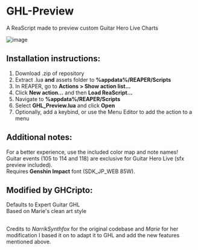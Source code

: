 # GHL-Preview
A ReaScript made to preview custom Guitar Hero Live Charts

![image](https://github.com/user-attachments/assets/68ef5858-0097-47b0-8273-292b98af507f)



## Installation instructions:
1. Download .zip of repository
2. Extract .lua **and** assets folder to **%appdata%/REAPER/Scripts**
3. In REAPER, go to **Actions > Show action list...**
4. Click **New action...** and then **Load ReaScript...**
5. Navigate to **%appdata%/REAPER/Scripts**
6. Select **GHL_Preview.lua** and click **Open**
7. Optionally, add a keybind, or use the Menu Editor to add the action to a menu

## Additional notes:
For a better experience, use the included color map and note names!  
Guitar events (105 to 114 and 118) are exclusive for Guitar Hero Live (sfx preview included).  
Requires **Genshin Impact** font (SDK_JP_WEB 85W).

## Modified by GHCripto:
Defaults to Expert Guitar GHL  
Based on Marie's clean art style

##
Credits to _NarrikSynthfox_ for the original codebase and _Marie_ for her modification I based it on to adapt it to GHL and add the new features mentioned above.
